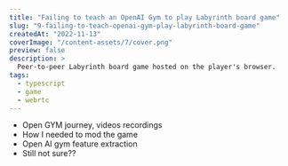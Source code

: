```yaml
---
title: "Failing to teach an OpenAI Gym to play Labyrinth board game"
slug: "9-failing-to-teach-openai-gym-play-labyrinth-board-game"
createdAt: "2022-11-13"
coverImage: "/content-assets/7/cover.png"
preview: false
description: >
  Peer-to-peer Labyrinth board game hosted on the player's browser.
tags:
  - typescript
  - game
  - webrtc
---
```


* Open GYM journey, videos recordings
* How I needed to mod the game
* Open AI gym feature extraction
* Still not sure??
